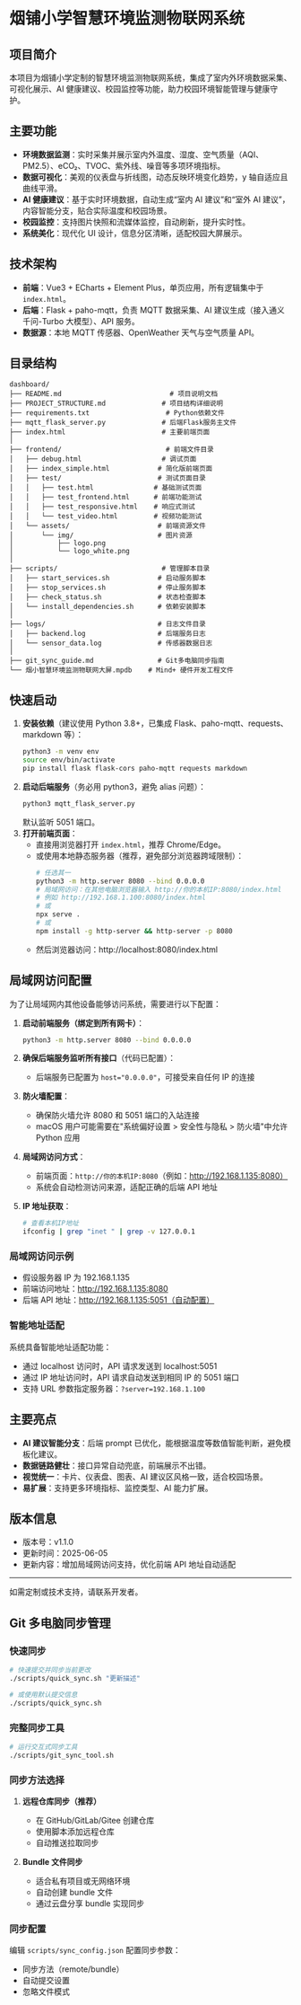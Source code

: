 # 烟铺小学智慧环境监测物联网系统

## 项目简介

本项目为烟铺小学定制的智慧环境监测物联网系统，集成了室内外环境数据采集、可视化展示、AI 健康建议、校园监控等功能，助力校园环境智能管理与健康守护。

## 主要功能

- **环境数据监测**：实时采集并展示室内外温度、湿度、空气质量（AQI、PM2.5）、eCO₂、TVOC、紫外线、噪音等多项环境指标。
- **数据可视化**：美观的仪表盘与折线图，动态反映环境变化趋势，y 轴自适应且曲线平滑。
- **AI 健康建议**：基于实时环境数据，自动生成“室内 AI 建议”和“室外 AI 建议”，内容智能分支，贴合实际温度和校园场景。
- **校园监控**：支持图片快照和流媒体监控，自动刷新，提升实时性。
- **系统美化**：现代化 UI 设计，信息分区清晰，适配校园大屏展示。

## 技术架构

- **前端**：Vue3 + ECharts + Element Plus，单页应用，所有逻辑集中于 `index.html`。
- **后端**：Flask + paho-mqtt，负责 MQTT 数据采集、AI 建议生成（接入通义千问-Turbo 大模型）、API 服务。
- **数据源**：本地 MQTT 传感器、OpenWeather 天气与空气质量 API。

## 目录结构

```
dashboard/
├── README.md                           # 项目说明文档
├── PROJECT_STRUCTURE.md              # 项目结构详细说明
├── requirements.txt                   # Python依赖文件
├── mqtt_flask_server.py              # 后端Flask服务主文件
├── index.html                        # 主要前端页面
│
├── frontend/                          # 前端文件目录
│   ├── debug.html                    # 调试页面
│   ├── index_simple.html            # 简化版前端页面
│   ├── test/                        # 测试页面目录
│   │   ├── test.html               # 基础测试页面
│   │   ├── test_frontend.html      # 前端功能测试
│   │   ├── test_responsive.html    # 响应式测试
│   │   └── test_video.html         # 视频功能测试
│   └── assets/                      # 前端资源文件
│       └── img/                     # 图片资源
│           ├── logo.png
│           └── logo_white.png
│
├── scripts/                          # 管理脚本目录
│   ├── start_services.sh            # 启动服务脚本
│   ├── stop_services.sh             # 停止服务脚本
│   ├── check_status.sh              # 状态检查脚本
│   └── install_dependencies.sh      # 依赖安装脚本
│
├── logs/                            # 日志文件目录
│   ├── backend.log                  # 后端服务日志
│   └── sensor_data.log              # 传感器数据日志
│
├── git_sync_guide.md                # Git多电脑同步指南
└── 烟小智慧环境监测物联网大屏.mpdb    # Mind+ 硬件开发工程文件
```

## 快速启动

1. **安装依赖**（建议使用 Python 3.8+，已集成 Flask、paho-mqtt、requests、markdown 等）：
   ```bash
   python3 -m venv env
   source env/bin/activate
   pip install flask flask-cors paho-mqtt requests markdown
   ```
2. **启动后端服务**（务必用 python3，避免 alias 问题）：
   ```bash
   python3 mqtt_flask_server.py
   ```
   默认监听 5051 端口。
3. **打开前端页面**：
   - 直接用浏览器打开 `index.html`，推荐 Chrome/Edge。
   - 或使用本地静态服务器（推荐，避免部分浏览器跨域限制）：
     ```bash
     # 任选其一
     python3 -m http.server 8080 --bind 0.0.0.0
     # 局域网访问：在其他电脑浏览器输入 http://你的本机IP:8080/index.html
     # 例如 http://192.168.1.100:8080/index.html
     # 或
     npx serve .
     # 或
     npm install -g http-server && http-server -p 8080
     ```
   - 然后浏览器访问：http://localhost:8080/index.html

## 局域网访问配置

为了让局域网内其他设备能够访问系统，需要进行以下配置：

1. **启动前端服务（绑定到所有网卡）**：

   ```bash
   python3 -m http.server 8080 --bind 0.0.0.0
   ```

2. **确保后端服务监听所有接口**（代码已配置）：

   - 后端服务已配置为 `host="0.0.0.0"`，可接受来自任何 IP 的连接

3. **防火墙配置**：

   - 确保防火墙允许 8080 和 5051 端口的入站连接
   - macOS 用户可能需要在"系统偏好设置 > 安全性与隐私 > 防火墙"中允许 Python 应用

4. **局域网访问方式**：

   - 前端页面：`http://你的本机IP:8080`（例如：http://192.168.1.135:8080）
   - 系统会自动检测访问来源，适配正确的后端 API 地址

5. **IP 地址获取**：
   ```bash
   # 查看本机IP地址
   ifconfig | grep "inet " | grep -v 127.0.0.1
   ```

### 局域网访问示例

- 假设服务器 IP 为 192.168.1.135
- 前端访问地址：http://192.168.1.135:8080
- 后端 API 地址：http://192.168.1.135:5051（自动配置）

### 智能地址适配

系统具备智能地址适配功能：

- 通过 localhost 访问时，API 请求发送到 localhost:5051
- 通过 IP 地址访问时，API 请求自动发送到相同 IP 的 5051 端口
- 支持 URL 参数指定服务器：`?server=192.168.1.100`

## 主要亮点

- **AI 建议智能分支**：后端 prompt 已优化，能根据温度等数值智能判断，避免模板化建议。
- **数据链路健壮**：接口异常自动兜底，前端展示不出错。
- **视觉统一**：卡片、仪表盘、图表、AI 建议区风格一致，适合校园场景。
- **易扩展**：支持更多环境指标、监控类型、AI 能力扩展。

## 版本信息

- 版本号：v1.1.0
- 更新时间：2025-06-05
- 更新内容：增加局域网访问支持，优化前端 API 地址自动适配

---

如需定制或技术支持，请联系开发者。

## Git 多电脑同步管理

### 快速同步

```bash
# 快速提交并同步当前更改
./scripts/quick_sync.sh "更新描述"

# 或使用默认提交信息
./scripts/quick_sync.sh
```

### 完整同步工具

```bash
# 运行交互式同步工具
./scripts/git_sync_tool.sh
```

### 同步方法选择

1. **远程仓库同步（推荐）**

   - 在 GitHub/GitLab/Gitee 创建仓库
   - 使用脚本添加远程仓库
   - 自动推送拉取同步

2. **Bundle 文件同步**
   - 适合私有项目或无网络环境
   - 自动创建 bundle 文件
   - 通过云盘分享 bundle 实现同步

### 同步配置

编辑 `scripts/sync_config.json` 配置同步参数：

- 同步方法（remote/bundle）
- 自动提交设置
- 忽略文件模式
